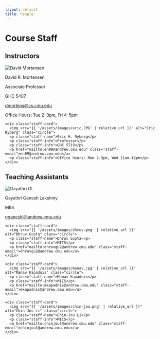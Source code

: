 ```yaml
---
layout: default
title: People
---
```



<div class="staff-section">
  <h1 class="staff-heading">Course Staff</h1>
  
  <h2>Instructors</h2>
  <div class="staff-container">
    <div class="staff-card">
      <img src="{{ '/assets/images/david.png' | relative_url }}" alt="David Mortensen" class="circle">
      <p class="staff-name">David R. Mortensen</p>
      <p class="staff-info">Associate Professor</p>
      <p class="staff-info">GHC 5407</p>
      <a href="mailto:dmortens@cs.cmu.edu" class="staff-email">dmortens@cs.cmu.edu</a>
      <p class="staff-info">Office Hours: Tue 2–3pm, Fri 4–5pm</p>
    </div>
    
    <div class="staff-card">
      <img src="{{ '/assets/images/eric.JPG' | relative_url }}" alt="Eric Nyberg" class="circle">
      <p class="staff-name">Eric H. Nyberg</p>
      <p class="staff-info">Professor</p>
      <p class="staff-info">GHC 5719</p>
      <a href="mailto:en09@andrew.cmu.edu" class="staff-email">en09@andrew.cmu.edu</a>
      <p class="staff-info">Office Hours: Mon 2-3pm, Wed 11am-12pm</p>
    </div>
  </div>
  
  <h2>Teaching Assistants</h2>
  <div class="staff-container">
    <div class="staff-card">
      <img src="{{ '/assets/images/gayathri.JPG' | relative_url }}" alt="Gayathri GL" class="circle">
      <p class="staff-name">Gayathri Ganesh Lakshmy</p>
      <p class="staff-info">MIIS</p>
      <a href="mailto:gganeshl@andrew.cmu.edu" class="staff-email">gganeshl@andrew.cmu.edu</a>
    </div>
    
    <div class="staff-card">
      <img src="{{ '/assets/images/dhruv.png' | relative_url }}" alt="Dhruv Gupta" class="circle">
      <p class="staff-name">Dhruv Gupta</p>
      <p class="staff-info">MIIS</p>
      <a href="mailto:dhruvgu2@andrew.cmu.edu" class="staff-email">dhruvgu2@andrew.cmu.edu</a>
    </div>
    
    <div class="staff-card">
      <img src="{{ '/assets/images/manav.jpg' | relative_url }}" alt="Manav Kapadnis" class="circle">
      <p class="staff-name">Manav Kapadnis</p>
      <p class="staff-info">MIIS</p>
      <a href="mailto:mkapadnis@andrew.cmu.edu" class="staff-email">mkapadnis@andrew.cmu.edu</a>
    </div>
    
    <div class="staff-card">
      <img src="{{ '/assets/images/chin-jou.png' | relative_url }}" alt="Chin-Jou Li" class="circle">
      <p class="staff-name">Chin-Jou Li</p>
      <p class="staff-info">MIIS</p>
      <a href="mailto:chinjoul@andrew.cmu.edu" class="staff-email">chinjoul@andrew.cmu.edu</a>
    </div>
  </div>
</div>